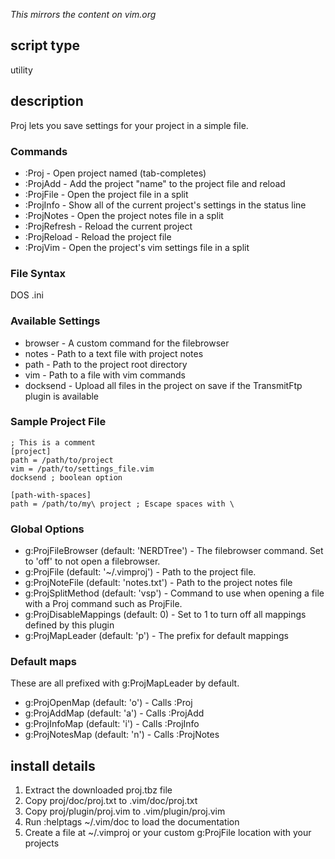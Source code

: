 _This mirrors the content on vim.org_

## script type
utility

## description
Proj lets you save settings for your project in a simple file.

### Commands
* :Proj <project> - Open project named <project> (tab-completes)
* :ProjAdd <name> - Add the project "name" to the project file and reload
* :ProjFile - Open the project file in a split
* :ProjInfo - Show all of the current project's settings in the status line
* :ProjNotes - Open the project notes file in a split
* :ProjRefresh - Reload the current project
* :ProjReload - Reload the project file
* :ProjVim - Open the project's vim settings file in a split


### File Syntax
DOS .ini

### Available Settings
* browser - A custom command for the filebrowser
* notes - Path to a text file with project notes
* path - Path to the project root directory
* vim - Path to a file with vim commands
* docksend - Upload all files in the project on save if the TransmitFtp plugin is available

### Sample Project File

    ; This is a comment
    [project]
    path = /path/to/project
    vim = /path/to/settings_file.vim
    docksend ; boolean option

    [path-with-spaces]
    path = /path/to/my\ project ; Escape spaces with \

### Global Options
* g:ProjFileBrowser (default: 'NERDTree') - The filebrowser command. Set to 'off' to not open a filebrowser.
* g:ProjFile (default: '~/.vimproj') - Path to the project file.
* g:ProjNoteFile (default: 'notes.txt') - Path to the project notes file
* g:ProjSplitMethod (default: 'vsp') - Command to use when opening a file with a Proj command such as ProjFile.
* g:ProjDisableMappings (default: 0) - Set to 1 to turn off all mappings defined by this plugin
* g:ProjMapLeader (default: '<Leader>p') - The prefix for default mappings

### Default maps
These are all prefixed with g:ProjMapLeader by default.

* g:ProjOpenMap (default: 'o') - Calls :Proj
* g:ProjAddMap (default: 'a') - Calls :ProjAdd
* g:ProjInfoMap (default: 'i') - Calls :ProjInfo
* g:ProjNotesMap (default: 'n') - Calls :ProjNotes

## install details
1. Extract the downloaded proj.tbz file
2. Copy proj/doc/proj.txt to .vim/doc/proj.txt
3. Copy proj/plugin/proj.vim to .vim/plugin/proj.vim
4. Run :helptags ~/.vim/doc to load the documentation
5. Create a file at ~/.vimproj or your custom g:ProjFile location with your projects
